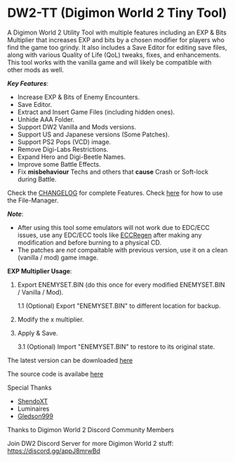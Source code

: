 # DW2-TT (Digimon World 2 Tiny Tool)

A Digimon World 2 Utility Tool with multiple features including an EXP & Bits Multiplier that increases EXP and bits by a chosen modifier for players who find the game too grindy. It also includes a Save Editor for editing save files, along with various Quality of Life (QoL) tweaks, fixes, and enhancements. This tool works with the vanilla game and will likely be compatible with other mods as well.


***Key Features***:
- Increase EXP & Bits of Enemy Encounters.
- Save Editor.
- Extract and Insert Game Files (including hidden ones).
- Unhide AAA Folder.
- Support DW2 Vanilla and Mods versions.
- Support US and Japanese versions (Some Patches).
- Support PS2 Pops (VCD) image.
- Remove Digi-Labs Restrictions.
- Expand Hero and Digi-Beetle Names.
- Improve some Battle Effects.
- Fix **misbehaviour** Techs and others that **cause** Crash or Soft-lock during Battle.


Check the [CHANGELOG](CHANGELOG.md) for complete Features.
Check [here](Documentation/file-manager.md) for how to use the File-Manager.


***Note***:
- After using this tool some emulators will not work due to EDC/ECC issues, use any EDC/ECC tools like [ECCRegen](http://web.tiscali.it/eccregen) after making any modification and before burning to a physical CD.
- The patches are *not* compaitable with previous version, use it on a clean (vanilla / mod) game image.


**EXP Multiplier Usage**:
1. Export ENEMYSET.BIN (do this once for every modified ENEMYSET.BIN / Vanilla / Mod).

    1.1 (Optional) Export "ENEMYSET.BIN" to different location for backup.
2. Modify the x multiplier.
3. Apply & Save.
    
    3.1 (Optional) Import "ENEMYSET.BIN" to restore to its original state.


The latest version can be downloaded [here](https://romhackplaza.org/utilities/dw2-tt-utility)

The source code is availabe [here](https://github.com/acemon33/dw2-tt/)


Special Thanks
- [ShendoXT](https://github.com/ShendoXT)
- Luminaires
- [Gledson999](http://www.retro-jogos.com)

Thanks to Digimon World 2 Discord Community Members

Join DW2 Discord Server for more Digimon World 2 stuff: <https://discord.gg/appJ8mrwBd>